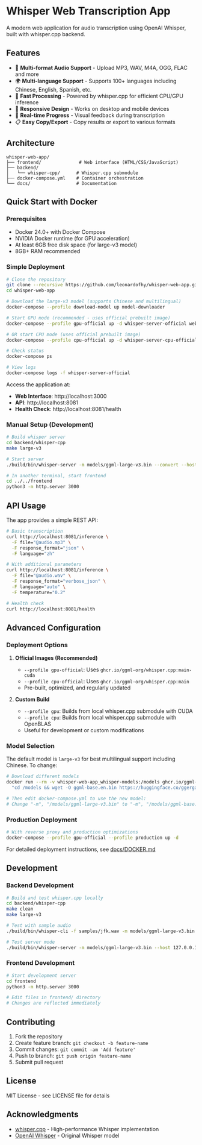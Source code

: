 # Whisper Web Transcription App

A modern web application for audio transcription using OpenAI Whisper, built with whisper.cpp backend.

## Features

- 🎤 **Multi-format Audio Support** - Upload MP3, WAV, M4A, OGG, FLAC and more
- 🌍 **Multi-language Support** - Supports 100+ languages including Chinese, English, Spanish, etc.
- 🚀 **Fast Processing** - Powered by whisper.cpp for efficient CPU/GPU inference
- 📱 **Responsive Design** - Works on desktop and mobile devices
- 🔄 **Real-time Progress** - Visual feedback during transcription
- 📋 **Easy Copy/Export** - Copy results or export to various formats

## Architecture

```
whisper-web-app/
├── frontend/              # Web interface (HTML/CSS/JavaScript)
├── backend/
│   └── whisper-cpp/      # Whisper.cpp submodule
├── docker-compose.yml    # Container orchestration
└── docs/                 # Documentation
```

## Quick Start with Docker

### Prerequisites

- Docker 24.0+ with Docker Compose
- NVIDIA Docker runtime (for GPU acceleration)
- At least 6GB free disk space (for large-v3 model)
- 8GB+ RAM recommended

### Simple Deployment

```bash
# Clone the repository
git clone --recursive https://github.com/leonardofhy/whisper-web-app.git
cd whisper-web-app

# Download the large-v3 model (supports Chinese and multilingual)
docker-compose --profile download-model up model-downloader

# Start GPU mode (recommended - uses official prebuilt image)
docker-compose --profile gpu-official up -d whisper-server-official web-frontend

# OR start CPU mode (uses official prebuilt image)
docker-compose --profile cpu-official up -d whisper-server-cpu-official web-frontend

# Check status
docker-compose ps

# View logs
docker-compose logs -f whisper-server-official
```

Access the application at:
- **Web Interface**: http://localhost:3000
- **API**: http://localhost:8081
- **Health Check**: http://localhost:8081/health

### Manual Setup (Development)

```bash
# Build whisper server
cd backend/whisper-cpp
make large-v3

# Start server
./build/bin/whisper-server -m models/ggml-large-v3.bin --convert --host 0.0.0.0 --port 8081

# In another terminal, start frontend
cd ../../frontend
python3 -m http.server 3000
```

## API Usage

The app provides a simple REST API:

```bash
# Basic transcription
curl http://localhost:8081/inference \
  -F file="@audio.mp3" \
  -F response_format="json" \
  -F language="zh"

# With additional parameters
curl http://localhost:8081/inference \
  -F file="@audio.wav" \
  -F response_format="verbose_json" \
  -F language="auto" \
  -F temperature="0.2"

# Health check
curl http://localhost:8081/health
```

## Advanced Configuration

### Deployment Options

1. **Official Images (Recommended)**
   - `--profile gpu-official`: Uses `ghcr.io/ggml-org/whisper.cpp:main-cuda`
   - `--profile cpu-official`: Uses `ghcr.io/ggml-org/whisper.cpp:main`
   - Pre-built, optimized, and regularly updated

2. **Custom Build**
   - `--profile gpu`: Builds from local whisper.cpp submodule with CUDA
   - `--profile cpu`: Builds from local whisper.cpp submodule with OpenBLAS
   - Useful for development or custom modifications

### Model Selection

The default model is `large-v3` for best multilingual support including Chinese. To change:

```bash
# Download different models
docker run --rm -v whisper-web-app_whisper-models:/models ghcr.io/ggml-org/whisper.cpp:main bash -c \
  "cd /models && wget -O ggml-base.en.bin https://huggingface.co/ggerganov/whisper.cpp/resolve/main/ggml-base.en.bin"

# Then edit docker-compose.yml to use the new model:
# Change "-m", "/models/ggml-large-v3.bin" to "-m", "/models/ggml-base.en.bin"
```

### Production Deployment

```bash
# With reverse proxy and production optimizations
docker-compose --profile gpu-official --profile production up -d
```

For detailed deployment instructions, see [docs/DOCKER.md](docs/DOCKER.md)

## Development

### Backend Development

```bash
# Build and test whisper.cpp locally
cd backend/whisper-cpp
make clean
make large-v3

# Test with sample audio
./build/bin/whisper-cli -f samples/jfk.wav -m models/ggml-large-v3.bin

# Test server mode
./build/bin/whisper-server -m models/ggml-large-v3.bin --host 127.0.0.1 --port 8081
```

### Frontend Development

```bash
# Start development server
cd frontend
python3 -m http.server 3000

# Edit files in frontend/ directory
# Changes are reflected immediately
```

## Contributing

1. Fork the repository
2. Create feature branch: `git checkout -b feature-name`
3. Commit changes: `git commit -am 'Add feature'`
4. Push to branch: `git push origin feature-name`
5. Submit pull request

## License

MIT License - see LICENSE file for details

## Acknowledgments

- [whisper.cpp](https://github.com/ggml-org/whisper.cpp) - High-performance Whisper implementation
- [OpenAI Whisper](https://github.com/openai/whisper) - Original Whisper model
